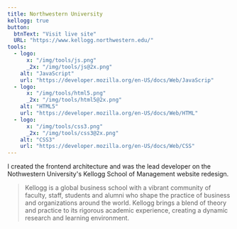 ```yaml
---
title: Northwestern University
kellogg: true
button:
  btnText: "Visit live site"
  URL: "https://www.kellogg.northwestern.edu/"
tools:
  - logo:
      x: "/img/tools/js.png"
      _2x: "/img/tools/js@2x.png"
    alt: "JavaScript"
    url: "https://developer.mozilla.org/en-US/docs/Web/JavaScrip"
  - logo:
      x: "/img/tools/html5.png"
      _2x: "/img/tools/html5@2x.png"
    alt: "HTML5"
    url: "https://developer.mozilla.org/en-US/docs/Web/HTML"
  - logo:
      x: "/img/tools/css3.png"
      _2x: "/img/tools/css3@2x.png"
    alt: "CSS3"
    url: "https://developer.mozilla.org/en-US/docs/Web/CSS"
---
```

I created the frontend architecture and was the lead developer on the Nothwestern University's Kellogg School of Management website redesign.

> Kellogg is a global business school with a vibrant community of faculty, staff, students and alumni who shape the practice of business and organizations around the world. Kellogg brings a blend of theory and practice to its rigorous academic experience, creating a dynamic research and learning environment.
